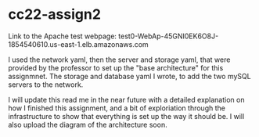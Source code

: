 # cc22-assign2

Link to the Apache test webpage: test0-WebAp-45GNI0EK6O8J-1854540610.us-east-1.elb.amazonaws.com

I used the network yaml, then the server and storage yaml, that were provided by the professor to set up the "base architecture"
for this assignmnet. The storage and database yaml I wrote, to add the two mySQL servers to the network. 

I will update this read me in the near future with a detailed explanation on how I finished this assignment, and a bit of exploriation
through the infrastructure to show that everything is set up the way it should be. I will also upload the diagram of the architecture
soon.
